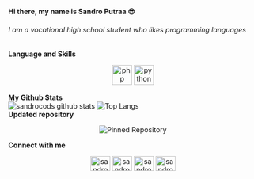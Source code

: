 **Hi there, my name is Sandro Putraa 😎**
###### I am a vocational high school student who likes programming languages
  <summary><b>Language and Skills</b></summary>
  <p align="center">
    <a href="https://www.php.net" target="_blank"><img src="https://cdn.jsdelivr.net/npm/simple-icons@3.0.1/icons/php.svg" alt="php" width="40" height="40"/></a>
    <a href="https://www.python.org" target="_blank"><img src="https://cdn.jsdelivr.net/npm/simple-icons@3.0.1/icons/python.svg" alt="python" width="40" height="40"/></a>
  </p>
  <summary><b>My Github Stats</b></summary>
  <img alt="sandrocods github stats" src="https://github-readme-stats.vercel.app/api?username=sandrocods&count_private=true&hide=issues&show_icons=true&hide_border=true&include_all_commits=true&line_height=24"/>
  <img alt="Top Langs" src="https://github-readme-stats.vercel.app/api/top-langs/?username=sandrocods&layout=compact&hide_border=true"/>
   <summary><b>Updated repository</b></summary>
   <p align="center">
  <img alt="Pinned Repository" src="https://github-readme-stats.vercel.app/api/pin/?username=sandrocods&repo=DeleteDM-instagram&hide_border=true"/>
  </p>
  <summary><b>Connect with me</b></summary>
  <p align="center">
  <a href="https://fb.com/sandro.putraaa" target="blank"><img align="center" src="https://cdn.jsdelivr.net/npm/simple-icons@3.0.1/icons/facebook.svg" alt="sandrocoputraaa" height="30" width="40" /></a>
    <a href="https://instagram.com/sandro.putraa" target="blank"><img align="center" src="https://cdn.jsdelivr.net/npm/simple-icons@3.0.1/icons/instagram.svg" alt="sandrocodsb" height="30" width="40" /></a>
    <a href="https://www.youtube.com/channel/UCfgxgfl2-ZO1dcVuMYvLN0A" target="blank"><img align="center" src="https://cdn.jsdelivr.net/npm/simple-icons@3.0.1/icons/youtube.svg" alt="sandrocodsc" height="30" width="40" /></a>
	    <a href="https://t.me/Sandroputraaa" target="blank"><img align="center" src="https://cdn.jsdelivr.net/npm/simple-icons@3.12.1/icons/telegram.svg" alt="sandrocodsd" height="30" width="40" /></a>
  </p>
